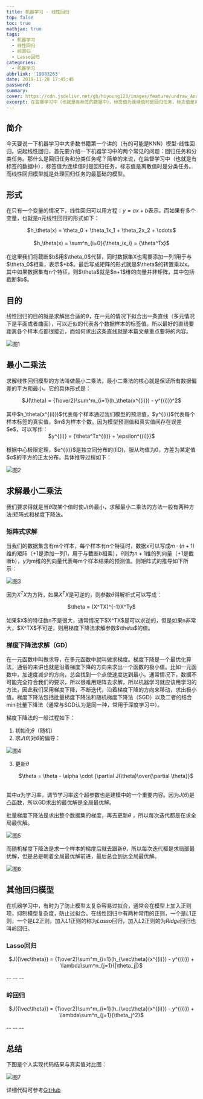 ```yaml
---
title: 机器学习 - 线性回归
top: false
toc: true
mathjax: true
tags:
  - 机器学习
  - 线性回归
  - 岭回归
  - Lasso回归
categories:
  - 机器学习
abbrlink: '19883263'
date: 2019-11-28 17:45:45
password:
summary:
cover: https://cdn.jsdelivr.net/gh/hiyoung123/images/feature/undraw_Analytics_re_dkf8.svg
excerpt: 在监督学习中（也就是有标签的数据中），标签值为连续值时是回归任务，标志值是离散值时是分类任务。
---
```


## 简介

今天要说一下机器学习中大多数书籍第一个讲的（有的可能是KNN）模型-线性回归。说起线性回归，首先要介绍一下机器学习中的两个常见的问题：回归任务和分类任务。那什么是回归任务和分类任务呢？简单的来说，在监督学习中（也就是有标签的数据中），标签值为连续值时是回归任务，标志值是离散值时是分类任务。而线性回归模型就是处理回归任务的最基础的模型。

## 形式

在只有一个变量的情况下，线性回归可以用方程：$y = ax+b$表示。而如果有多个变量，也就是n元线性回归的形式如下：

<center> $h_\theta(x) = \theta_0 + \theta_1x_1 + \theta_2x_2 + \cdots$ <br><br> </center >
<center> $h_\theta(x) = \sum^n_{i=0}{\theta_ix_i} = {\theta^Tx}$<br><br> </center >
在这里我们将截断$b$用$\theta_0$代替，同时数据集X也需要添加一列1用于与$\theta_0$相乘，表示$+b$。最后写成矩阵的形式就是$\theta$的转置乘以x。其中如果数据集有n个特征，则$\theta$就是$n+1$维的向量并非矩阵，其中包括截断$b$。

## 目的

线性回归的目的就是求解出合适的$\theta$，在一元的情况下拟合出一条直线（多元情况下是平面或者曲面），可以近似的代表各个数据样本的标签值。所以最好的直线要距离各个样本点都很接近，而如何求出这条直线就是本篇文章重点要将的内容。

![图1](https://cdn.jsdelivr.net/gh/hiyoung123/images/img/img_lr_compare.webp)

## 最小二乘法

求解线性回归模型的方法叫做最小二乘法，最小二乘法的核心就是保证所有数据偏差的平方和最小。它的具体形式是：

<center> $J(\theta) = {1\over2}\sum^m_{i=1}(h_\theta(x^{(i)}) - y^{(i)})^2$ <br><br> </center >
其中$h_\theta(x^{(i)})$代表每个样本通过我们模型的预测值，$y^{(i)}$代表每个样本标签的真实值，$m$为样本个数。因为模型预测值和真实值间存在误差$e$，可以写作：

<center> $y^{(i)} = {\theta^Tx^{(i)} + \epsilon^{(i)}}$ <br><br> </center >
根据中心极限定理，$e^{(i)}$是独立同分布的(IID)，服从均值为0，方差为某定值$σ$的平方的正太分布。具体推导过程如下：

![图2](https://cdn.jsdelivr.net/gh/hiyoung123/images/img/img_lr_zuixiaoercheng.webp)

## 求解最小二乘法

我们要求得就是当$\theta$取某个值时使$J(\theta)$最小，求解最小二乘法的方法一般有两种方法:矩阵式和梯度下降法。

### 矩阵式求解

当我们的数据集含有m个样本，每个样本有n个特征时，数据x可以写成$m\cdot(n+1)$维的矩阵（$+1$是添加一列1，用于与截断$b$相乘），$\theta$则为$n+1$维的列向量（$+1$是截断b），y为m维的列向量代表每m个样本结果的预测值。则矩阵式的推导如下所示：

![图3](https://cdn.jsdelivr.net/gh/hiyoung123/images/img/img_lr_zuixiaoercheng_qiujie_juzhen.webp)

因为$X^TX$为方阵，如果$X^TX$是可逆的，则参数$\theta$得解析式可以写成：

<center> $\theta = (X^TX)^{-1}X^Ty$ <br><br> </center >
如果$X$的特征数n不是很大，通常情况下$X^TX$是可以求逆的，但是如果n非常大，$X^TX$不可逆，则用梯度下降法求解参数$\theta$的值。

### 梯度下降法求解（GD）

在一元函数中叫做求导，在多元函数中就叫做求梯度。梯度下降是一个最优化算法，通俗的来讲也就是沿着梯度下降的方向来求出一个函数的极小值。比如一元函数中，加速度减少的方向，总会找到一个点使速度达到最小。通常情况下，数据不可能完全符合我们的要求，所以很难用矩阵去求解，所以机器学习就应该用学习的方法，因此我们采用梯度下降，不断迭代，沿着梯度下降的方向来移动，求出极小值。梯度下降法包括批量梯度下降法和随机梯度下降法（SGD）以及二者的结合mini批量下降法（通常与SGD认为是同一种，常用于深度学习中）。

梯度下降法的一般过程如下：

1. 初始化$\theta$（随机）
2. 求$J(\theta)$对$\theta$的偏导：

![图4](https://cdn.jsdelivr.net/gh/hiyoung123/images/img/img_lr_zuixiaoercheng_gd.webp)

3. 更新$\theta$

   <center> $\theta = \theta - \alpha \cdot {\partial J(\theta)\over{\partial \theta}}$ <br><br> </center >



其中$\alpha$为学习率，调节学习率这个超参数也是建模中的一个重要内容。因为$J(\theta)$是凸函数，所以GD求出的最优解是全局最优解。

批量梯度下降法是求出整个数据集的梯度，再去更新$\theta$ ，所以每次迭代都是在求全局最优解。

![图5](https://cdn.jsdelivr.net/gh/hiyoung123/images/img/img_lr_gd_1.webp)

而随机梯度下降法是求一个样本的梯度后就去跟新$\theta$，所以每次迭代都是求局部最优解，但是总是朝着全局最优解前进，最后总会到达全局最优解。

![图6](https://cdn.jsdelivr.net/gh/hiyoung123/images/img/img_lr_gd_2.webp)

## 其他回归模型

在机器学习中，有时为了防止模型太复杂容易过拟合，通常会在模型上加入正则项，抑制模型复杂度，防止过拟合。在线性回归中有两种常用的正则，一个是$L1$正则，一个是$L2$正则，加入$L1$正则的称为$Lasso$回归，加入$L2$正则的为$Ridge$回归也叫岭回归。

### Lasso回归

<center> $J({\vec\theta}) = {1\over2}\sum^m_{i=1}(h_{\vec\theta}(x^{(i)}) - y^{(i)}) + \lambda\sum^n_{j=1}{|\theta_j|}$ <br><br> </center>
-- -- --

### 岭回归

<center> $J({\vec\theta}) = {1\over2}\sum^m_{i=1}(h_{\vec\theta}(x^{(i)}) - y^{(i)}) + \lambda\sum^n_{j=1}{\theta_j^2}$ <br><br> </center>
-- -- --


## 总结

下图是个人实现代码结果与真实值对比图：

![图7](https://cdn.jsdelivr.net/gh/hiyoung123/images/img/img_lr_compare_result.webp)

详细代码可参考[GitHub](https://github.com/hiyoung123/ML)

